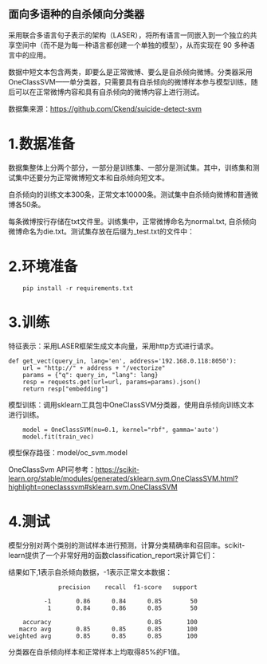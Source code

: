 ## 面向多语种的自杀倾向分类器

采用联合多语言句子表示的架构（LASER），将所有语言一同嵌入到一个独立的共享空间中（而不是为每一种语言都创建一个单独的模型），从而实现在 90 多种语言中的应用。

数据中短文本包含两类，即要么是正常微博、要么是自杀倾向微博。分类器采用OneClassSVM——单分类器，只需要具有自杀倾向的微博样本参与模型训练，随后可以在正常微博内容和具有自杀倾向的微博内容上进行测试。

数据集来源：https://github.com/Ckend/suicide-detect-svm

# 1.数据准备
数据集整体上分两个部分，一部分是训练集、一部分是测试集。其中，训练集和测试集中还要分为正常微博短文本和自杀倾向短文本。

自杀倾向的训练文本300条，正常文本10000条。测试集中自杀倾向微博和普通微博各50条。

每条微博按行存储在txt文件里。训练集中，正常微博命名为normal.txt, 自杀倾向微博命名为die.txt。测试集存放在后缀为_test.txt的文件中：

# 2.环境准备
```
    pip install -r requirements.txt
```

# 3.训练
特征表示：采用LASER框架生成文本向量，采用http方式进行请求。
```
def get_vect(query_in, lang='en', address='192.168.0.118:8050'):
    url = "http://" + address + "/vectorize"
    params = {"q": query_in, "lang": lang}
    resp = requests.get(url=url, params=params).json()
    return resp["embedding"]
```

模型训练：调用sklearn工具包中OneClassSVM分类器，使用自杀倾向训练文本进行训练。

```
    model = OneClassSVM(nu=0.1, kernel="rbf", gamma='auto')
    model.fit(train_vec)
```
模型保存路径：model/oc_svm.model

OneClassSvm API可参考：https://scikit-learn.org/stable/modules/generated/sklearn.svm.OneClassSVM.html?highlight=oneclasssvm#sklearn.svm.OneClassSVM

# 4.测试

模型分别对两个类别的测试样本进行预测，计算分类精确率和召回率。scikit-learn提供了一个非常好用的函数classification_report来计算它们：

 
结果如下,1表示自杀倾向数据，-1表示正常文本数据：
```
              precision    recall  f1-score   support

          -1       0.86      0.84      0.85        50
           1       0.84      0.86      0.85        50

    accuracy                           0.85       100
   macro avg       0.85      0.85      0.85       100
weighted avg       0.85      0.85      0.85       100
```

分类器在自杀倾向样本和正常样本上均取得85%的F1值。
